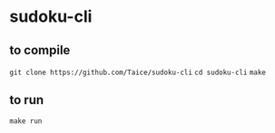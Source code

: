 
# sudoku-cli

## to compile
`git clone https://github.com/Taice/sudoku-cli`
`cd sudoku-cli`
`make`

## to run
`make run`
